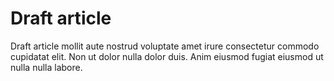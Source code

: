 # Draft article

Draft article mollit aute nostrud voluptate amet irure consectetur commodo cupidatat elit. Non ut dolor nulla dolor duis. Anim eiusmod fugiat eiusmod ut nulla nulla labore.
